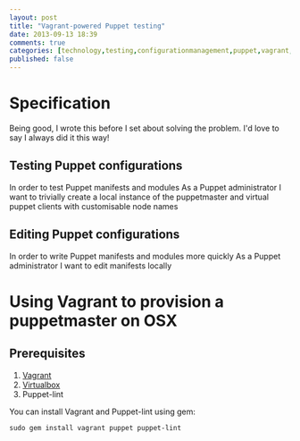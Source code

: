 ```yaml
---
layout: post
title: "Vagrant-powered Puppet testing"
date: 2013-09-13 18:39
comments: true
categories: [technology,testing,configurationmanagement,puppet,vagrant,linux]
published: false
---
```


# Specification

Being good, I wrote this before I set about solving the problem. I'd love to say I always did it this way!


## Testing Puppet configurations

In order to test Puppet manifests and modules
As a Puppet administrator
I want to trivially create a local instance of the puppetmaster and virtual puppet clients with customisable node names


## Editing Puppet configurations

In order to write Puppet manifests and modules more quickly
As a Puppet administrator
I want to edit manifests locally


# Using Vagrant to provision a puppetmaster on OSX

## Prerequisites

1. [Vagrant](http://www.vagrantup.com/)
2. [Virtualbox](https://www.virtualbox.org/wiki/Downloads)
3. Puppet-lint

You can install Vagrant and Puppet-lint using gem:

````
sudo gem install vagrant puppet puppet-lint
````